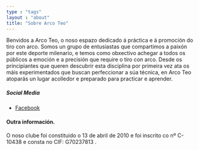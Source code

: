 ```yaml
---
type : "tags"
layout : "about"
title: "Sobre Arco Teo"
---
```


Benvidos a Arco Teo, o noso espazo dedicado á práctica e á promoción do tiro con arco. Somos un grupo de entusiastas que compartimos a paixón por este deporte milenario, e temos como obxectivo achegar a todos os públicos a emoción e a precisión que require o tiro con arco. Desde os principiantes que queren descubrir esta disciplina por primeira vez ata os máis experimentados que buscan perfeccionar a súa técnica, en Arco Teo atoparás un lugar acolledor e preparado para practicar e aprender.



##### Social Media
- [Facebook](https://www.facebook.com/profile.php?id=100009674951371)
<!--  [Instagram](https://www.instagram.com/binovarghese_)
- [Twitter](https://twitter.com/binovarghese_)
- [Linkedin](https://linkedin.com/in/binovarghese-)
 -->

#### Outra información.
O noso clube foi constituido o 13 de abril de 2010 e foi inscrito co nº C-10438 e consta no CIF: G70237813 . 
